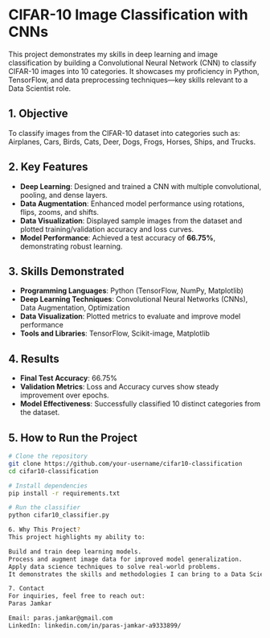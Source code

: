 # CIFAR-10 Image Classification with CNNs
This project demonstrates my skills in deep learning and image classification by building a Convolutional Neural Network (CNN) to classify CIFAR-10 images into 10 categories. It showcases my proficiency in Python, TensorFlow, and data preprocessing techniques—key skills relevant to a Data Scientist role.

## 1. Objective
To classify images from the CIFAR-10 dataset into categories such as:  
Airplanes, Cars, Birds, Cats, Deer, Dogs, Frogs, Horses, Ships, and Trucks.

## 2. Key Features
- **Deep Learning**: Designed and trained a CNN with multiple convolutional, pooling, and dense layers.
- **Data Augmentation**: Enhanced model performance using rotations, flips, zooms, and shifts.
- **Data Visualization**: Displayed sample images from the dataset and plotted training/validation accuracy and loss curves.
- **Model Performance**: Achieved a test accuracy of **66.75%**, demonstrating robust learning.

## 3. Skills Demonstrated
- **Programming Languages**: Python (TensorFlow, NumPy, Matplotlib)
- **Deep Learning Techniques**: Convolutional Neural Networks (CNNs), Data Augmentation, Optimization
- **Data Visualization**: Plotted metrics to evaluate and improve model performance
- **Tools and Libraries**: TensorFlow, Scikit-image, Matplotlib

## 4. Results
- **Final Test Accuracy**: 66.75%
- **Validation Metrics**: Loss and Accuracy curves show steady improvement over epochs.
- **Model Effectiveness**: Successfully classified 10 distinct categories from the dataset.

## 5. How to Run the Project
```bash
# Clone the repository
git clone https://github.com/your-username/cifar10-classification
cd cifar10-classification

# Install dependencies
pip install -r requirements.txt

# Run the classifier
python cifar10_classifier.py

6. Why This Project?
This project highlights my ability to:

Build and train deep learning models.
Process and augment image data for improved model generalization.
Apply data science techniques to solve real-world problems.
It demonstrates the skills and methodologies I can bring to a Data Scientist role.

7. Contact
For inquiries, feel free to reach out:
Paras Jamkar

Email: paras.jamkar@gmail.com
LinkedIn: linkedin.com/in/paras-jamkar-a9333899/
